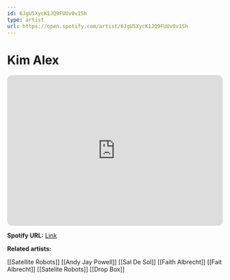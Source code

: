 ```yaml
---
id: 6JgU5XycK1JQ9FUUv0v1Sh
type: artist
url: https://open.spotify.com/artist/6JgU5XycK1JQ9FUUv0v1Sh
---
```

# Kim Alex

<iframe style="border-radius:12px" src="https://open.spotify.com/embed/artist/6JgU5XycK1JQ9FUUv0v1Sh" width="100%" height="352" frameBorder="0" allowfullscreen="" allow="autoplay; clipboard-write; encrypted-media; fullscreen; picture-in-picture" loading="lazy"></iframe>

**Spotify URL:** [Link](https://open.spotify.com/artist/6JgU5XycK1JQ9FUUv0v1Sh)

**Related artists:**

[[Satellite Robots]]
[[Andy Jay Powell]]
[[Sal De Sol]]
[[Faith Albrecht]]
[[Fait Albrecht]]
[[Satelite Robots]]
[[Drop Box]]
